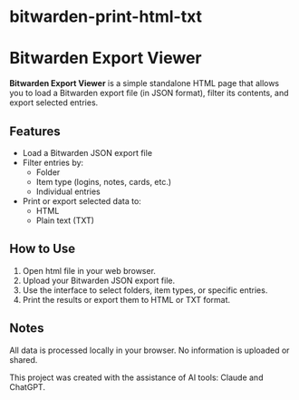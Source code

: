 # bitwarden-print-html-txt

# Bitwarden Export Viewer

**Bitwarden Export Viewer** is a simple standalone HTML page that allows you to load a Bitwarden export file (in JSON format), filter its contents, and export selected entries.

## Features

- Load a Bitwarden JSON export file
- Filter entries by:
  - Folder
  - Item type (logins, notes, cards, etc.)
  - Individual entries
- Print or export selected data to:
  - HTML
  - Plain text (TXT)

## How to Use

1. Open html file in your web browser.
2. Upload your Bitwarden JSON export file.
3. Use the interface to select folders, item types, or specific entries.
4. Print the results or export them to HTML or TXT format.

## Notes

All data is processed locally in your browser. No information is uploaded or shared.

This project was created with the assistance of AI tools: Claude and ChatGPT.
